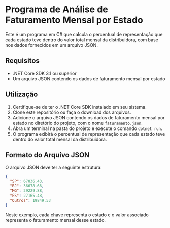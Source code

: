 # Programa de Análise de Faturamento Mensal por Estado

Este é um programa em C# que calcula o percentual de representação que cada estado teve dentro do valor total mensal da distribuidora, com base nos dados fornecidos em um arquivo JSON.

## Requisitos

- .NET Core SDK 3.1 ou superior
- Um arquivo JSON contendo os dados de faturamento mensal por estado

## Utilização

1. Certifique-se de ter o .NET Core SDK instalado em seu sistema.
2. Clone este repositório ou faça o download dos arquivos.
3. Adicione o arquivo JSON contendo os dados de faturamento mensal por estado no diretório do projeto, com o nome `faturamento.json`.
4. Abra um terminal na pasta do projeto e execute o comando `dotnet run`.
5. O programa exibirá o percentual de representação que cada estado teve dentro do valor total mensal da distribuidora.

## Formato do Arquivo JSON

O arquivo JSON deve ter a seguinte estrutura:

```json
{
  "SP": 67836.43,
  "RJ": 36678.66,
  "MG": 29229.88,
  "ES": 27165.48,
  "Outros": 19849.53
}
```
Neste exemplo, cada chave representa o estado e o valor associado representa o faturamento mensal desse estado.

